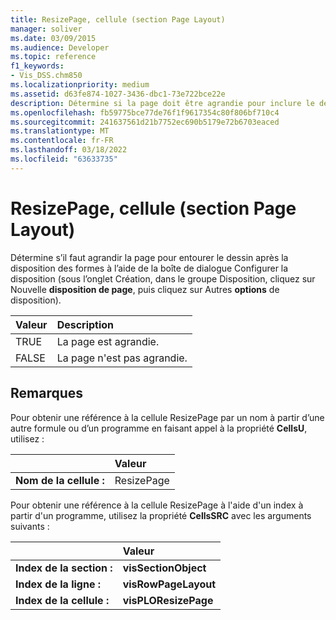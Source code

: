 ```yaml
---
title: ResizePage, cellule (section Page Layout)
manager: soliver
ms.date: 03/09/2015
ms.audience: Developer
ms.topic: reference
f1_keywords:
- Vis_DSS.chm850
ms.localizationpriority: medium
ms.assetid: d63fe874-1027-3436-dbc1-73e722bce22e
description: Détermine si la page doit être agrandie pour inclure le dessin après la disposition automatique des formes à l’aide de la boîte de dialogue Configurer la disposition (sous l’onglet Création, dans le groupe Disposition, cliquez sur Nouvelle disposition de page, puis cliquez sur Autres options de disposition).
ms.openlocfilehash: fb59775bce77de76f1f9617354c80f806bf710c4
ms.sourcegitcommit: 241637561d21b7752ec690b5179e72b6703eaced
ms.translationtype: MT
ms.contentlocale: fr-FR
ms.lasthandoff: 03/18/2022
ms.locfileid: "63633735"
---
```

# <a name="resizepage-cell-page-layout-section"></a>ResizePage, cellule (section Page Layout)

Détermine s’il faut agrandir la page pour entourer le dessin après la disposition des formes à l’aide de la boîte de dialogue Configurer  la disposition (sous l’onglet Création, dans le groupe Disposition, cliquez sur Nouvelle **disposition de page**, puis cliquez sur Autres **options** de disposition). 
  
|**Valeur**|**Description**|
|:-----|:-----|
| TRUE  <br/> | La page est agrandie. |
| FALSE  <br/> | La page n'est pas agrandie. |
   
## <a name="remarks"></a>Remarques

Pour obtenir une référence à la cellule ResizePage par un nom à partir d’une autre formule ou d’un programme en faisant appel à la propriété **CellsU**, utilisez : 
  
||Valeur |
|:-----|:-----|
| **Nom de la cellule :**  <br/> | ResizePage  <br/> |
   
Pour obtenir une référence à la cellule ResizePage à l'aide d'un index à partir d'un programme, utilisez la propriété **CellsSRC** avec les arguments suivants : 
  
||Valeur |
|:-----|:-----|
| **Index de la section :**  <br/> |**visSectionObject** <br/> |
| **Index de la ligne :**  <br/> |**visRowPageLayout** <br/> |
| **Index de la cellule :**  <br/> |**visPLOResizePage** <br/> |
   

